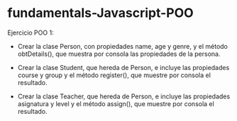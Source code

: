 # fundamentals-Javascript-POO

Ejercicio POO 1:

- Crear la clase Person, con propiedades name, age y genre, y el método obtDetails(), que muestra por consola las propiedades de la persona.

- Crear la clase Student, que hereda de Person, e incluye las propiedades course y group y el método register(), que muestre por consola el resultado.

- Crear la clase Teacher, que hereda de Person, e incluye las propiedades asignatura y level y el método assign(), que muestre por consola el resultado.
